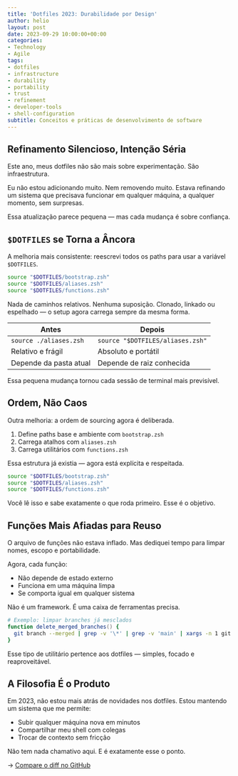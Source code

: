 ```yaml
---
title: 'Dotfiles 2023: Durabilidade por Design'
author: helio
layout: post
date: 2023-09-29 10:00:00+00:00
categories:
- Technology
- Agile
tags:
- dotfiles
- infrastructure
- durability
- portability
- trust
- refinement
- developer-tools
- shell-configuration
subtitle: Conceitos e práticas de desenvolvimento de software
---
```


## Refinamento Silencioso, Intenção Séria

Este ano, meus dotfiles não são mais sobre experimentação. São infraestrutura.

Eu não estou adicionando muito. Nem removendo muito. Estava refinando um sistema que precisava funcionar em qualquer máquina, a qualquer momento, sem surpresas.

Essa atualização parece pequena — mas cada mudança é sobre confiança.

## `$DOTFILES` se Torna a Âncora

A melhoria mais consistente: reescrevi todos os paths para usar a variável `$DOTFILES`.

```zsh
source "$DOTFILES/bootstrap.zsh"
source "$DOTFILES/aliases.zsh"
source "$DOTFILES/functions.zsh"
```

Nada de caminhos relativos. Nenhuma suposição. Clonado, linkado ou espelhado — o setup agora carrega sempre da mesma forma.

| Antes                  | Depois                           |
| ---------------------- | -------------------------------- |
| `source ./aliases.zsh` | `source "$DOTFILES/aliases.zsh"` |
| Relativo e frágil      | Absoluto e portátil              |
| Depende da pasta atual | Depende de raiz conhecida        |

Essa pequena mudança tornou cada sessão de terminal mais previsível.

## Ordem, Não Caos

Outra melhoria: a ordem de sourcing agora é deliberada.

1. Define paths base e ambiente com `bootstrap.zsh`
2. Carrega atalhos com `aliases.zsh`
3. Carrega utilitários com `functions.zsh`

Essa estrutura já existia — agora está explícita e respeitada.

```zsh
source "$DOTFILES/bootstrap.zsh"
source "$DOTFILES/aliases.zsh"
source "$DOTFILES/functions.zsh"
```

Você lê isso e sabe exatamente o que roda primeiro. Esse é o objetivo.

## Funções Mais Afiadas para Reuso

O arquivo de funções não estava inflado. Mas dediquei tempo para limpar nomes, escopo e portabilidade.

Agora, cada função:

- Não depende de estado externo
- Funciona em uma máquina limpa
- Se comporta igual em qualquer sistema

Não é um framework. É uma caixa de ferramentas precisa.

```zsh
# Exemplo: limpar branches já mesclados
function delete_merged_branches() {
  git branch --merged | grep -v '\*' | grep -v 'main' | xargs -n 1 git branch -d
}
```

Esse tipo de utilitário pertence aos dotfiles — simples, focado e reaproveitável.

## A Filosofia É o Produto

Em 2023, não estou mais atrás de novidades nos dotfiles. Estou mantendo um sistema que me permite:

- Subir qualquer máquina nova em minutos
- Compartilhar meu shell com colegas
- Trocar de contexto sem fricção

Não tem nada chamativo aqui. E é exatamente esse o ponto.

→ [Compare o diff no GitHub](https://github.com/helmedeiros/dotfiles/compare/2f3256ec7595f125e946958c6820305fb939943b...97d0e1ba1555acefca52bfdc3a0c9fec2a95282d)
